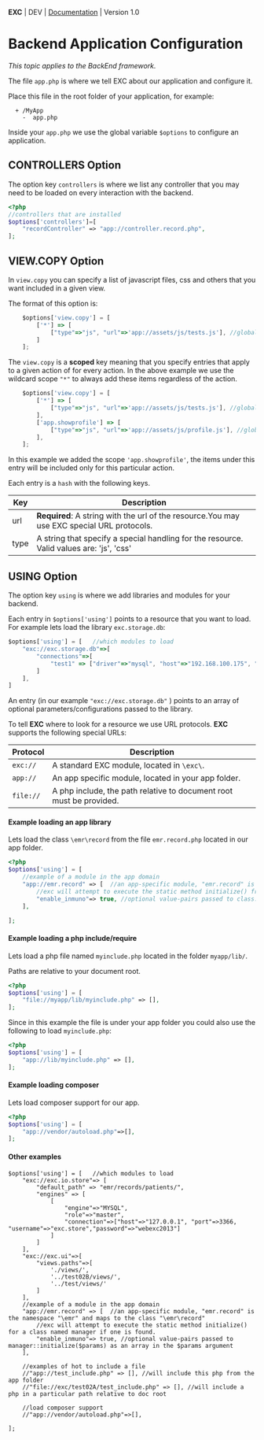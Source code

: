 **EXC** | DEV | [Documentation](./doc_index.md) | Version 1.0<BR>

# Backend Application Configuration #
*This topic applies to the BackEnd framework.*

The file `app.php` is where we tell EXC about our application and configure it.

Place this file in the root folder of your application, for example:
```
  + /MyApp
    -  app.php
```

Inside your `app.php` we use the global variable `$options` to configure an application.


## CONTROLLERS Option ##

The option key `controllers` is where we list any controller that you may need to be loaded on every interaction with the backend.

```PHP
<?php
//controllers that are installed
$options['controllers']=[
	"recordController" => "app://controller.record.php",
];
```


## VIEW.COPY Option ##

In `view.copy` you can specify a list of javascript files, css and others that you want included in a given view.

The format of this option is:
```js
	$options['view.copy'] = [
		['*'] => [
			["type"=>"js", "url"=>'app://assets/js/tests.js'], //global code
		]
	];
```
The `view.copy` is a **scoped** key meaning that you specify entries that apply to a given action of for every action. In the above example we use the wildcard scope `"*"` to always add these items regardless of the action.
```js
	$options['view.copy'] = [
		['*'] => [
			["type"=>"js", "url"=>'app://assets/js/tests.js'], //global code
		],
		['app.showprofile'] => [
			["type"=>"js", "url"=>'app://assets/js/profile.js'], //global code
		],
	];
```
In this example we added the scope `'app.showprofile'`, the items under this entry will be included only for this particular action.

Each entry is a `hash` with the following keys.

| Key | Description |
| -- | -- |
| url | **Required**: A string with the url of the resource.You may use EXC special URL protocols. |
| type | A string that specify a special handling for the resource. Valid values are: 'js', 'css' |


## USING Option ##

The option key `using` is where we add libraries and modules for your backend.

Each entry in `$options['using']` points to a resource that you want to load. For example lets load the library `exc.storage.db`:

```js
$options['using'] = [   //which modules to load
	"exc://exc.storage.db"=>[
		"connections"=>[
			"test1" => ["driver"=>"mysql", "host"=>"192.168.100.175", "port"=>3306, "dbname"=>"testdb", "username"=>"user","password"=>"apass"]
		]
	],
]
```

An entry (in our example `"exc://exc.storage.db"` )  points to an array of optional parameters/configurations passed to the library.

To tell **EXC** where to look for a resource we use URL protocols. **EXC** supports the following special URLs:

 | Protocol | Description |
 | -- | -- |
 | `exc://` | A standard EXC module, located in `\exc\`. |
 | `app://` | An app specific module, located in your app folder. |
 | `file://` | A php include, the path relative to document root must be provided. |

#### Example loading an app library ####

Lets load the class `\emr\record` from the file `emr.record.php` located in our app folder.

```php
<?php
$options['using'] = [
	//example of a module in the app domain
    "app://emr.record" => [  //an app-specific module, "emr.record" is the namespace "\emr" and maps to the class "\emr\record"
        //exc will attempt to execute the static method initialize() from the class or from a class named manager if one is found.
        "enable_inmuno"=> true, //optional value-pairs passed to class::initialize($params) as an array in the $params argument
    ],

];
```

#### Example loading a php include/require ####

Lets load a php file named `myinclude.php` located in the folder `myapp/lib/`.

Paths are relative to your document root.

```php
<?php
$options['using'] = [
    "file://myapp/lib/myinclude.php" => [],
];
```

Since in this example the file is under your app folder you could also use the following to load `myinclude.php`:

```php
<?php
$options['using'] = [
    "app://lib/myinclude.php" => [],
];
```

#### Example loading composer ####

Lets load composer support for our app.

```php
<?php
$options['using'] = [
    "app://vendor/autoload.php"=>[],
];
```



#### Other examples ####

```
$options['using'] = [   //which modules to load
	"exc://exc.io.store"=> [
		"default_path" => "emr/records/patients/",
		"engines" => [
			[
				"engine"=>"MYSQL",
				"role"=>"master",
				"connection"=>["host"=>"127.0.0.1", "port"=>3366, "username"=>"exc.store","password"=>"webexc2013"]
			]
		]
	],
	"exc://exc.ui"=>[
		"views.paths"=>[
			'./views/',
			'../test02B/views/',
			'../test/views/'
		]
	],
	//example of a module in the app domain
	"app://emr.record" => [  //an app-specific module, "emr.record" is the namespace "\emr" and maps to the class "\emr\record"
		//exc will attempt to execute the static method initialize() for a class named manager if one is found.
		"enable_inmuno"=> true, //optional value-pairs passed to manager::initialize($params) as an array in the $params argument
	],

	//examples of hot to include a file
	//"app://test_include.php" => [], //will include this php from the app folder
	//"file://exc/test02A/test_include.php" => [], //will include a php in a particular path relative to doc root

	//load composer support
	//"app://vendor/autoload.php"=>[],

];
```
